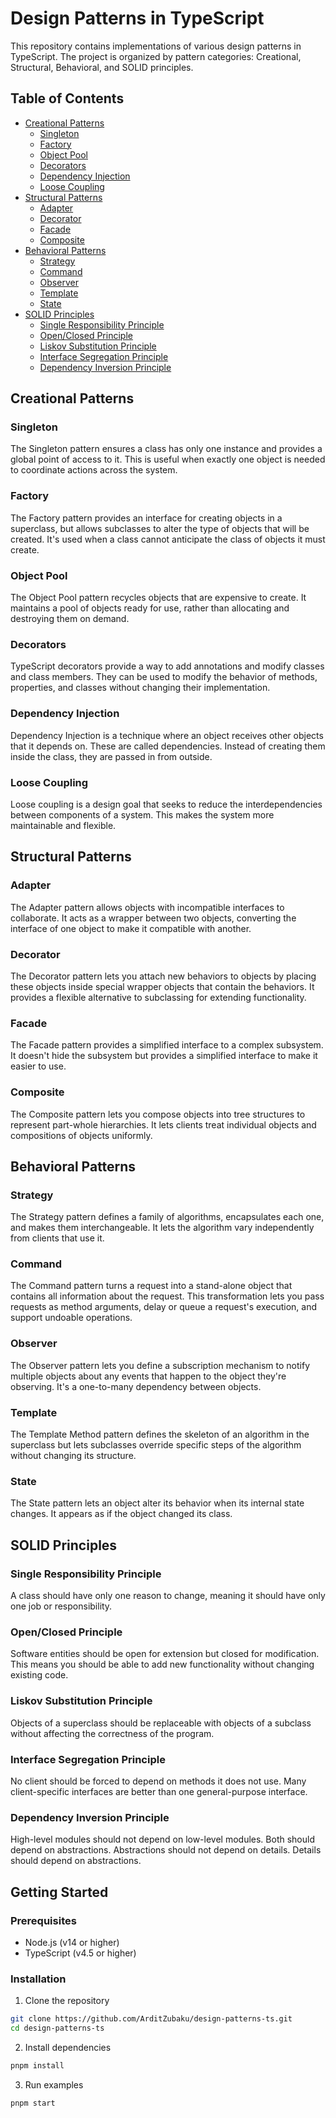 # Design Patterns in TypeScript

This repository contains implementations of various design patterns in TypeScript. The project is organized by pattern categories: Creational, Structural, Behavioral, and SOLID principles.

## Table of Contents

- [Creational Patterns](#creational-patterns)
  - [Singleton](#singleton)
  - [Factory](#factory)
  - [Object Pool](#object-pool)
  - [Decorators](#decorators)
  - [Dependency Injection](#dependency-injection)
  - [Loose Coupling](#loose-coupling)
- [Structural Patterns](#structural-patterns)
  - [Adapter](#adapter)
  - [Decorator](#decorator)
  - [Facade](#facade)
  - [Composite](#composite)
- [Behavioral Patterns](#behavioral-patterns)
  - [Strategy](#strategy)
  - [Command](#command)
  - [Observer](#observer)
  - [Template](#template)
  - [State](#state)
- [SOLID Principles](#solid-principles)
  - [Single Responsibility Principle](#single-responsibility-principle)
  - [Open/Closed Principle](#openclosed-principle)
  - [Liskov Substitution Principle](#liskov-substitution-principle)
  - [Interface Segregation Principle](#interface-segregation-principle)
  - [Dependency Inversion Principle](#dependency-inversion-principle)

## Creational Patterns

### Singleton

The Singleton pattern ensures a class has only one instance and provides a global point of access to it. This is useful when exactly one object is needed to coordinate actions across the system.

### Factory

The Factory pattern provides an interface for creating objects in a superclass, but allows subclasses to alter the type of objects that will be created. It's used when a class cannot anticipate the class of objects it must create.

### Object Pool

The Object Pool pattern recycles objects that are expensive to create. It maintains a pool of objects ready for use, rather than allocating and destroying them on demand.

### Decorators

TypeScript decorators provide a way to add annotations and modify classes and class members. They can be used to modify the behavior of methods, properties, and classes without changing their implementation.

### Dependency Injection

Dependency Injection is a technique where an object receives other objects that it depends on. These are called dependencies. Instead of creating them inside the class, they are passed in from outside.

### Loose Coupling

Loose coupling is a design goal that seeks to reduce the interdependencies between components of a system. This makes the system more maintainable and flexible.

## Structural Patterns

### Adapter

The Adapter pattern allows objects with incompatible interfaces to collaborate. It acts as a wrapper between two objects, converting the interface of one object to make it compatible with another.

### Decorator

The Decorator pattern lets you attach new behaviors to objects by placing these objects inside special wrapper objects that contain the behaviors. It provides a flexible alternative to subclassing for extending functionality.

### Facade

The Facade pattern provides a simplified interface to a complex subsystem. It doesn't hide the subsystem but provides a simplified interface to make it easier to use.

### Composite

The Composite pattern lets you compose objects into tree structures to represent part-whole hierarchies. It lets clients treat individual objects and compositions of objects uniformly.

## Behavioral Patterns

### Strategy

The Strategy pattern defines a family of algorithms, encapsulates each one, and makes them interchangeable. It lets the algorithm vary independently from clients that use it.

### Command

The Command pattern turns a request into a stand-alone object that contains all information about the request. This transformation lets you pass requests as method arguments, delay or queue a request's execution, and support undoable operations.

### Observer

The Observer pattern lets you define a subscription mechanism to notify multiple objects about any events that happen to the object they're observing. It's a one-to-many dependency between objects.

### Template

The Template Method pattern defines the skeleton of an algorithm in the superclass but lets subclasses override specific steps of the algorithm without changing its structure.

### State

The State pattern lets an object alter its behavior when its internal state changes. It appears as if the object changed its class.

## SOLID Principles

### Single Responsibility Principle

A class should have only one reason to change, meaning it should have only one job or responsibility.

### Open/Closed Principle

Software entities should be open for extension but closed for modification. This means you should be able to add new functionality without changing existing code.

### Liskov Substitution Principle

Objects of a superclass should be replaceable with objects of a subclass without affecting the correctness of the program.

### Interface Segregation Principle

No client should be forced to depend on methods it does not use. Many client-specific interfaces are better than one general-purpose interface.

### Dependency Inversion Principle

High-level modules should not depend on low-level modules. Both should depend on abstractions. Abstractions should not depend on details. Details should depend on abstractions.

## Getting Started

### Prerequisites

- Node.js (v14 or higher)
- TypeScript (v4.5 or higher)

### Installation

1. Clone the repository
```bash
git clone https://github.com/ArditZubaku/design-patterns-ts.git
cd design-patterns-ts
```

2. Install dependencies
```bash
pnpm install
```

3. Run examples
```bash
pnpm start
```